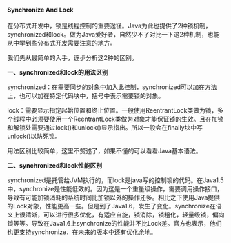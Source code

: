 #### Synchronize And Lock
在分布式开发中，锁是线程控制的重要途径。Java为此也提供了2种锁机制，synchronized和lock。做为Java爱好者，自然少不了对比一下这2种机制，也能从中学到些分布式开发需要注意的地方。
 
我们先从最简单的入手，逐步分析这2种的区别。

**一、synchronized和lock的用法区别**

synchronized：在需要同步的对象中加入此控制，synchronized可以加在方法上，也可以加在特定代码块中，括号中表示需要锁的对象。

lock：需要显示指定起始位置和终止位置。一般使用ReentrantLock类做为锁，多个线程中必须要使用一个ReentrantLock类做为对象才能保证锁的生效。且在加锁和解锁处需要通过lock()和unlock()显示指出。所以一般会在finally块中写unlock()以防死锁。
 
用法区别比较简单，这里不赘述了，如果不懂的可以看看Java基本语法。

**二、synchronized和lock性能区别**

synchronized是托管给JVM执行的，而lock是java写的控制锁的代码。在Java1.5中，synchronize是性能低效的。因为这是一个重量级操作，需要调用操作接口，导致有可能加锁消耗的系统时间比加锁以外的操作还多。相比之下使用Java提供的Lock对象，性能更高一些。但是到了Java1.6，发生了变化。synchronize在语义上很清晰，可以进行很多优化，有适应自旋，锁消除，锁粗化，轻量级锁，偏向锁等等。导致在Java1.6上synchronize的性能并不比Lock差。官方也表示，他们也更支持synchronize，在未来的版本中还有优化余地。

